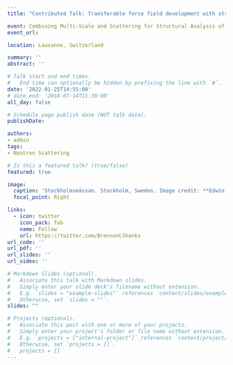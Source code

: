 ```yaml
---
title: "Contributed Talk: Transferable force field development with structure-optimized potential refinement"

event: Combining Multi-Scale and Scattering for Structural Analysis of Complex Systems
event_url: 

location: Lausanne, Switzerland

summary: ''
abstract: ''

# Talk start and end times.
#   End time can optionally be hidden by prefixing the line with `#`.
date: '2022-01-25T14:55:00'
# date_end: '2018-07-14T15:30:00'
all_day: false

# Schedule page publish date (NOT talk date).
publishDate: 

authors:
- admin
tags:
- Neutron Scattering

# Is this a featured talk? (true/false)
featured: true

image:
  caption: 'Stockholmsmässan. Stockholm, Sweden. Image credit: **Edwin Bonilla**'
  focal_point: Right

links:
  - icon: twitter
    icon_pack: fab
    name: Follow
    url: https://twitter.com/BrennonLShanks
url_code: ''
url_pdf: ''
url_slides: ''
url_video: ''

# Markdown Slides (optional).
#   Associate this talk with Markdown slides.
#   Simply enter your slide deck's filename without extension.
#   E.g. `slides = "example-slides"` references `content/slides/example-slides.md`.
#   Otherwise, set `slides = ""`.
slides: ""

# Projects (optional).
#   Associate this post with one or more of your projects.
#   Simply enter your project's folder or file name without extension.
#   E.g. `projects = ["internal-project"]` references `content/project/deep-learning/index.md`.
#   Otherwise, set `projects = []`.
#   projects = []
---
```


